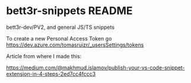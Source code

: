 # bett3r-snippets README

bett3r-dev/PV2, and general JS/TS snippets

To create a new Personal Access Token go https://dev.azure.com/tomasruizr/_usersSettings/tokens


Article from where I made this:

https://medium.com/@makhmud.islamov/publish-your-vs-code-snippet-extension-in-4-steps-2ed7cc4fccc3